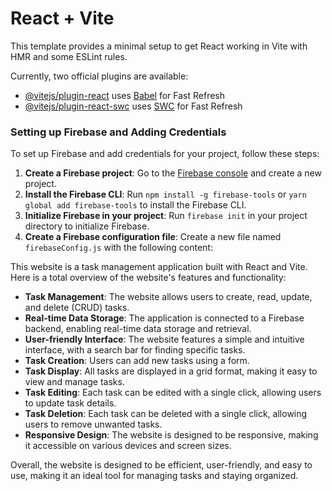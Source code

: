 # React + Vite

This template provides a minimal setup to get React working in Vite with HMR and some ESLint rules.

Currently, two official plugins are available:

- [@vitejs/plugin-react](https://github.com/vitejs/vite-plugin-react/blob/main/packages/plugin-react/README.md) uses [Babel](https://babeljs.io/) for Fast Refresh
- [@vitejs/plugin-react-swc](https://github.com/vitejs/vite-plugin-react-swc) uses [SWC](https://swc.rs/) for Fast Refresh
### Setting up Firebase and Adding Credentials

To set up Firebase and add credentials for your project, follow these steps:

1. **Create a Firebase project**: Go to the [Firebase console](https://console.firebase.google.com/) and create a new project.
2. **Install the Firebase CLI**: Run `npm install -g firebase-tools` or `yarn global add firebase-tools` to install the Firebase CLI.
3. **Initialize Firebase in your project**: Run `firebase init` in your project directory to initialize Firebase.
4. **Create a Firebase configuration file**: Create a new file named `firebaseConfig.js` with the following content:



<!-- Total overview of the website -->
This website is a task management application built with React and Vite. Here is a total overview of the website's features and functionality:

* **Task Management**: The website allows users to create, read, update, and delete (CRUD) tasks.
* **Real-time Data Storage**: The application is connected to a Firebase backend, enabling real-time data storage and retrieval.
* **User-friendly Interface**: The website features a simple and intuitive interface, with a search bar for finding specific tasks.
* **Task Creation**: Users can add new tasks using a form.
* **Task Display**: All tasks are displayed in a grid format, making it easy to view and manage tasks.
* **Task Editing**: Each task can be edited with a single click, allowing users to update task details.
* **Task Deletion**: Each task can be deleted with a single click, allowing users to remove unwanted tasks.
* **Responsive Design**: The website is designed to be responsive, making it accessible on various devices and screen sizes.

Overall, the website is designed to be efficient, user-friendly, and easy to use, making it an ideal tool for managing tasks and staying organized.




